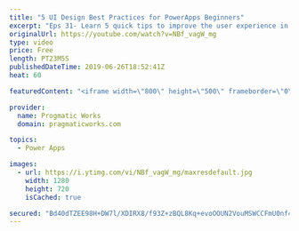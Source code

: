 ```yaml
---
title: "5 UI Design Best Practices for PowerApps Beginners"
excerpt: "Eps 31- Learn 5 quick tips to improve the user experience in PowerApps. In this video, Brian covers making amazing UIs with: Relative Styling, TemplateFill, Notify, DisplayMode and Components.  10 Components to start with: https://powerapps.microsoft.com/en-us/blog/powerapps-ten-reusable-components/"
originalUrl: https://youtube.com/watch?v=NBf_vagW_mg
type: video
price: Free
length: PT23M5S
publishedDateTime: 2019-06-26T18:52:41Z
heat: 60

featuredContent: "<iframe width=\"800\" height=\"500\" frameborder=\"0\" src=\"https://www.youtube.com/embed/NBf_vagW_mg\" allow=\"accelerometer; autoplay; encrypted-media; gyroscope; picture-in-picture\" allowfullscreen></iframe>"

provider:
  name: Progmatic Works
  domain: pragmaticworks.com

topics:
  - Power Apps

images:
  - url: https://i.ytimg.com/vi/NBf_vagW_mg/maxresdefault.jpg
    width: 1280
    height: 720
    isCached: true

secured: "Bd40dTZEE98H+DW7l/XDIRX8/f93Z+zBQL8Kq+evoOOUN2VouMSWCCFmU0nf4eCNqvhTkY+MNbd1Z60irsYeCR/Cbm0ICDpWbjduKU5lAlHdwWClFGffSFxH0NAs6ynLrmuF5OdJ2EsY9anWRpY9QztVQGwCpLT7ReLt2jB9RfhWqkxWYXn3yYaaUTgMpB/Q9TeXqYmDOgJo06ZaB/C9sdXJQWJtJa3i+8n1Apn1iBMhC92zm83Ly55Iw2+n34XXeI1JukoMIDce+bWiFzcVTcx3rTRoQNYJXTwIY/rYpMG40B/JkozERXSS2NzanZYfa0RDFx9RQ/heutuZ+Jzgpk1YBZ3+h028K/QnJK8LJ3YAQ/TYz2s+MdQkZwmxkVEBFCkQbS6cDeZiGl6bEQAbHPKVtuKXs7vHE+1UnFMY0zw=;YHxW2FQ7AOW+OOgTX1rAbQ=="
---
```



